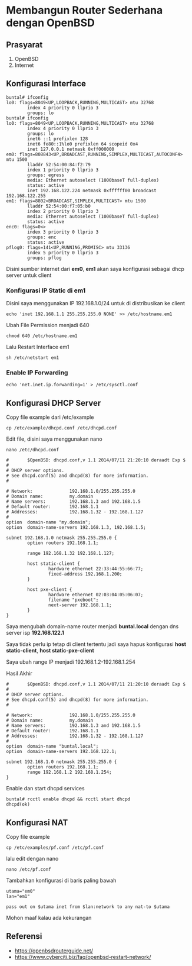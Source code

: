 # Membangun Router Sederhana dengan OpenBSD



## Prasyarat

1. OpenBSD
2. Internet

## Konfigurasi Interface

```Shell
buntal# ifconfig
lo0: flags=8049<UP,LOOPBACK,RUNNING,MULTICAST> mtu 32768
        index 4 priority 0 llprio 3
        groups: lo
buntal# ifconfig
lo0: flags=8049<UP,LOOPBACK,RUNNING,MULTICAST> mtu 32768
        index 4 priority 0 llprio 3
        groups: lo
        inet6 ::1 prefixlen 128
        inet6 fe80::1%lo0 prefixlen 64 scopeid 0x4
        inet 127.0.0.1 netmask 0xff000000
em0: flags=808843<UP,BROADCAST,RUNNING,SIMPLEX,MULTICAST,AUTOCONF4> mtu 1500
        lladdr 52:54:00:84:f2:79
        index 1 priority 0 llprio 3
        groups: egress
        media: Ethernet autoselect (1000baseT full-duplex)
        status: active
        inet 192.168.122.224 netmask 0xffffff00 broadcast 192.168.122.255
em1: flags=8802<BROADCAST,SIMPLEX,MULTICAST> mtu 1500
        lladdr 52:54:00:f7:05:b0
        index 2 priority 0 llprio 3
        media: Ethernet autoselect (1000baseT full-duplex)
        status: active
enc0: flags=0<>
        index 3 priority 0 llprio 3
        groups: enc
        status: active
pflog0: flags=141<UP,RUNNING,PROMISC> mtu 33136
        index 5 priority 0 llprio 3
        groups: pflog
```
      
Disini sumber internet dari **em0**, **em1** akan saya konfigurasi sebagai dhcp server untuk client

### Konfigurasi IP Static di **em1**

Disini saya menggunakan IP 192.168.1.0/24 untuk di distribusikan ke client


```Shell
echo 'inet 192.168.1.1 255.255.255.0 NONE' >> /etc/hostname.em1
```
Ubah File Permission menjadi 640

```Shell
chmod 640 /etc/hostname.em1
```

Lalu Restart Interface em1

```Shell
sh /etc/netstart em1
```

### Enable IP Forwarding

```Shell
echo 'net.inet.ip.forwarding=1' > /etc/sysctl.conf
```

## Konfigurasi DHCP Server

Copy file example dari /etc/example

```Shell
cp /etc/example/dhcpd.conf /etc/dhcpd.conf
```

Edit file, disini saya menggunakan nano

```Shell
nano /etc/dhcpd.conf
```
``` Output
#       $OpenBSD: dhcpd.conf,v 1.1 2014/07/11 21:20:10 deraadt Exp $
#
# DHCP server options.
# See dhcpd.conf(5) and dhcpd(8) for more information.
#

# Network:              192.168.1.0/255.255.255.0
# Domain name:          my.domain
# Name servers:         192.168.1.3 and 192.168.1.5
# Default router:       192.168.1.1
# Addresses:            192.168.1.32 - 192.168.1.127
#
option  domain-name "my.domain";
option  domain-name-servers 192.168.1.3, 192.168.1.5;

subnet 192.168.1.0 netmask 255.255.255.0 {
        option routers 192.168.1.1;

        range 192.168.1.32 192.168.1.127;

        host static-client {
                hardware ethernet 22:33:44:55:66:77;
                fixed-address 192.168.1.200;
        }

        host pxe-client {
                hardware ethernet 02:03:04:05:06:07;
                filename "pxeboot";
                next-server 192.168.1.1;
        }
}
```

Saya mengubah domain-name router menjadi **buntal.local** dengan dns server isp **192.168.122.1**

Saya tidak perlu ip tetap di client tertentu jadi saya hapus konfigurasi **host static-client**, **host static-pxe-client**

Saya ubah range IP menjadi 192.168.1.2-192.168.1.254

Hasil Akhir

```Shell
#       $OpenBSD: dhcpd.conf,v 1.1 2014/07/11 21:20:10 deraadt Exp $
#
# DHCP server options.
# See dhcpd.conf(5) and dhcpd(8) for more information.
#

# Network:              192.168.1.0/255.255.255.0
# Domain name:          my.domain
# Name servers:         192.168.1.3 and 192.168.1.5
# Default router:       192.168.1.1
# Addresses:            192.168.1.32 - 192.168.1.127
#
option  domain-name "buntal.local";
option  domain-name-servers 192.168.122.1;

subnet 192.168.1.0 netmask 255.255.255.0 {
        option routers 192.168.1.1;
        range 192.168.1.2 192.168.1.254;
}

```
Enable dan start dhcpd services

```Shell
buntal# rcctl enable dhcpd && rcctl start dhcpd                         
dhcpd(ok)
```

## Konfigurasi NAT

Copy file example

```Shell
cp /etc/examples/pf.conf /etc/pf.conf
```
lalu edit dengan nano

```Shell
nano /etc/pf.conf
```
Tambahkan konfigurasi di baris paling bawah

```Shell
utama="em0"  
lan="em1"  

pass out on $utama inet from $lan:network to any nat-to $utama

```

Mohon maaf kalau ada kekurangan

## Referensi

* https://openbsdrouterguide.net/
* https://www.cyberciti.biz/faq/openbsd-restart-network/

